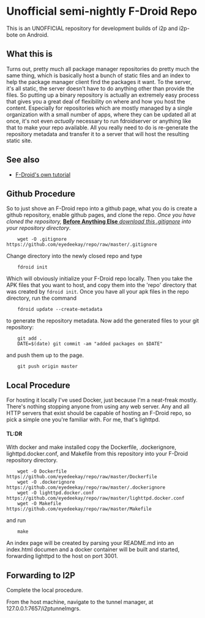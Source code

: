 Unofficial semi-nightly F-Droid Repo
====================================

This is an UNOFFICIAL repository for development builds of i2p and i2p-bote on
Android.

What this is
------------

Turns out, pretty much all package manager repositories do pretty much the same
thing, which is basically host a bunch of static files and an index to help the
package manager client find the packages it want. To the server, it's all
static, the server doesn't have to do anything other than provide the files. So
putting up a binary repository is actually an extremely easy process that gives
you a great deal of flexibility on where and how you host the content.
Especially for repositories which are mostly managed by a single organization
with a small number of apps, where they can be updated all at once, it's not
even *actually* necessary to run fdroidserver or anything like that to make your
repo available. All you really need to do is re-generate the repository metadata
and transfer it to a server that will host the resulting static site.

See also
--------

  * [F-Droid's own tutorial](https://f-droid.org/en/docs/Setup_an_F-Droid_App_Repo/)

Github Procedure
----------------

So to just shove an F-Droid repo into a github page, what you do is create a
github repository, enable github pages, and clone the repo. *Once you have*
*cloned the repository,* [**Before Anything Else** *download this .gitignore*](https://github.com/eyedeekay/repo/raw/master/.gitignore)
*into your repository directory*.

        wget -O .gitignore https://github.com/eyedeekay/repo/raw/master/.gitignore

Change directory
into the newly closed repo and type

        fdroid init

Which will obviously initialize your F-Droid repo locally. Then you take the APK
files that you want to host, and copy them into the 'repo' directory that was
created by ```fdroid init```. Once you have all your apk files in the repo
directory, run the command

        fdroid update --create-metadata

to generate the repository metadata. Now add the generated files to your git
repository:

        git add .
        DATE=$(date) git commit -am "added packages on $DATE"

and push them up to the page.

        git push origin master

Local Procedure
---------------

For hosting it locally I've used Docker, just because I'm a neat-freak mostly.
There's nothing stopping anyone from using any web server. Any and all HTTP
servers that exist should be capable of hosting an F-Droid repo, so pick a
simple one you're familiar with. For me, that's lighttpd.

#### TL:DR

With docker and make installed copy the Dockerfile, .dockerignore,
lighttpd.docker.conf, and Makefile from this repository into your F-Droid
repository directory.

        wget -O Dockerfile https://github.com/eyedeekay/repo/raw/master/Dockerfile
        wget -O .dockerignore https://github.com/eyedeekay/repo/raw/master/.dockerignore
        wget -O lighttpd.docker.conf https://github.com/eyedeekay/repo/raw/master/lighttpd.docker.conf
        wget -O Makefile https://github.com/eyedeekay/repo/raw/master/Makefile

and run

        make

An index page will be created by parsing your README.md into an index.html
documen and a docker container will be built and started, forwarding lighttpd
to the host on port 3001.

Forwarding to I2P
-----------------

Complete the local procedure.

From the host machine, navigate to the tunnel manager, at
127.0.0.1:7657/i2ptunnelmgrs.

